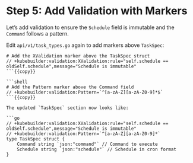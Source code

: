 # Step 5: Add Validation with Markers

Let’s add validation to ensure the `Schedule` field is immutable and the `Command` follows a pattern.

Edit `api/v1/task_types.go` again to add markers above `TaskSpec`:

```shell
# Add the XValidation marker above the TaskSpec struct
// +kubebuilder:validation:XValidation:rule="self.schedule == oldSelf.schedule",message="Schedule is immutable"
```{{copy}}

```shell
# Add the Pattern marker above the Command field
// +kubebuilder:validation:Pattern=`^[a-zA-Z][a-zA-Z0-9]*$`
```{{copy}}    

The updated `TaskSpec` section now looks like:

```go
// +kubebuilder:validation:XValidation:rule="self.schedule == oldSelf.schedule",message="Schedule is immutable"
// +kubebuilder:validation:Pattern=`^[a-zA-Z][a-zA-Z0-9]*`
type TaskSpec struct {
    Command string `json:"command"` // Command to execute
    Schedule string `json:"schedule"` // Schedule in cron format
}
```

<!--
XValidation makes Schedule immutable using CEL.

Pattern ensures Command starts with a letter and contains only alphanumeric characters.
-->